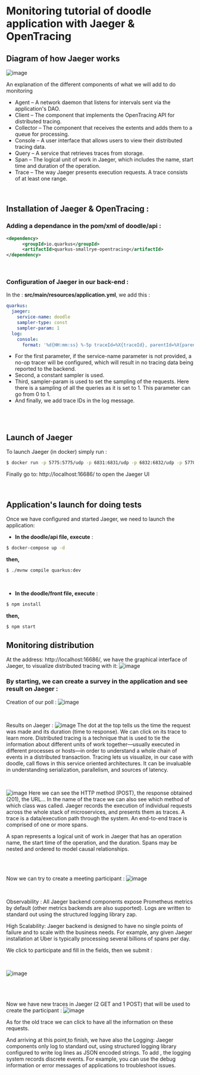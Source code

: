 # Monitoring tutorial of doodle application with Jaeger & OpenTracing
 
## Diagram of how Jaeger works

![image](https://user-images.githubusercontent.com/57901216/143829912-ed348025-33a3-4936-9dd6-44eb8e1956da.png)

An explanation of the different components of what we will add to do monitoring
* Agent – A network daemon that listens for intervals sent via the application's DAO.
* Client – The component that implements the OpenTracing API for distributed tracing.
* Collector – The component that receives the extents and adds them to a queue for processing.
* Console – A user interface that allows users to view their distributed tracing data.
* Query – A service that retrieves traces from storage.
* Span – The logical unit of work in Jaeger, which includes the name, start time and duration of the operation.
* Trace – The way Jaeger presents execution requests. A trace consists of at least one range.

<br/>

## Installation of Jaeger & OpenTracing :
### Adding a dependance in the pom/xml of doodle/api :
```xml
<dependency>
      <groupId>io.quarkus</groupId>
      <artifactId>quarkus-smallrye-opentracing</artifactId>
</dependency>
```
<br/>

### Configuration of Jaeger in our back-end :
In the : **src/main/resources/application.yml**, we add this :

```yml
quarkus:
  jaeger:
    service-name: doodle
    sampler-type: const
    sampler-param: 1
  log:
    console:
      format: '%d{HH:mm:ss} %-5p traceId=%X{traceId}, parentId=%X{parentId}, spanId=%X{spanId}, sampled=%X{sampled} [%c{2.}] (%t) %s%e%n'
```



* For the first parameter, if the service-name parameter is not provided, a no-op tracer will be configured, which will result in no tracing data being reported to the backend.
* Second, a constant sampler is used.
* Third, sampler-param is used to set the sampling of the requests. Here there is a sampling of all the queries as it is set to 1. This parameter can go from 0 to 1.
* And finally, we add trace IDs in the log message.

<br/><br/>

## Launch of Jaeger

To launch Jaeger (in docker) simply run :
```sh
$ docker run -p 5775:5775/udp -p 6831:6831/udp -p 6832:6832/udp -p 5778:5778 -p 16686:16686 -p 14268:14268 jaegertracing/all-in-one:latest
```

Finally go to: http://localhost:16686/ to open the Jaeger UI

<br/>

## Application's launch for doing tests
Once we have configured and started Jaeger, we need to launch the application:


* **In the doodle/api file, execute** :
```sh
$ docker-compose up -d
``` 
**then,**
```sh
$ ./mvnw compile quarkus:dev
``` 
<br/>

* **In the doodle/front file, execute** :
```sh
$ npm install
``` 
**then,**
```sh
$ npm start
``` 
## Monitoring distribution
At the address: http://localhost:16686/, we have the graphical interface of Jaeger, to visualize distributed tracing with it:
![image](https://user-images.githubusercontent.com/65306153/144050178-4005ca68-4d8e-4037-963a-6012bb742c08.png)


### By starting, we can create a survey in the application and see result on Jaeger :
Creation of our poll :
![image](https://user-images.githubusercontent.com/65306153/144050515-70dabaf7-032e-4956-8163-fa124bb97a29.png)

<br/>

Results on Jaeger :
![image](https://user-images.githubusercontent.com/65306153/144050920-501d1183-7475-4708-8849-112799a59980.png)
The dot at the top tells us the time the request was made and its duration (time to response). We can click on its trace to learn more.
Distributed tracing is a technique that is used to tie the information about different units of work together—usually executed in different processes or hosts—in order to understand a whole chain of events in a distributed transaction. Tracing lets us visualize, in our case with doodle, call flows in this service oriented architectures. It can be invaluable in understanding serialization, parallelism, and sources of latency.

<br/>

![image](https://user-images.githubusercontent.com/65306153/144051879-6e6a21ca-2673-4e16-971c-0846d969d4f6.png)
Here we can see the HTTP method (POST), the response obtained (201), the URL... In the name of the trace we can also see which method of which class was called.
Jaeger records the execution of individual requests across the whole stack of microservices, and presents them as traces. A trace is a data/execution path through the system. An end-to-end trace is comprised of one or more spans.

A span represents a logical unit of work in Jaeger that has an operation name, the start time of the operation, and the duration. Spans may be nested and ordered to model causal relationships.

<br/><br/>

Now we can try to create a meeting participant :
![image](https://user-images.githubusercontent.com/65306153/144052754-ddd26b4f-bec5-4c68-94ac-92f69fbc1f86.png)

<br/>

Observability :
All Jaeger backend components expose Prometheus metrics by default (other metrics backends are also supported). Logs are written to standard out using the structured logging library zap.

High Scalability:
Jaeger backend is designed to have no single points of failure and to scale with the business needs. For example, any given Jaeger installation at Uber is typically processing several billions of spans per day.

We click to participate and fill in the fields, then we submit :

<br/>

![image](https://user-images.githubusercontent.com/65306153/144053102-4dcc1bc8-0e55-4c2f-86a2-c7ab09cb27f9.png)

<br/><br/><br/>
Now we have new traces in Jaeger (2 GET and 1 POST) that will be used to create the participant :
![image](https://user-images.githubusercontent.com/65306153/144053270-9489cfb5-aceb-4e08-85c9-71aa9a812c0d.png)

As for the old trace we can click to have all the information on these requests.


And arriving at this point,to finish, we have also the Logging:
Jaeger components only log to standard out, using structured logging library configured to write log lines as JSON encoded strings.
To add , the logging system records discrete events. For example, you can use the debug information or error messages of applications to troubleshoot issues.


